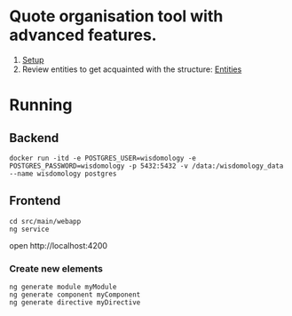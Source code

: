 # Quote organisation tool with advanced features.

1. [Setup](Setup.md)
2. Review entities to get acquainted with the structure: [Entities](Entities.md)

# Running

## Backend

```
docker run -itd -e POSTGRES_USER=wisdomology -e POSTGRES_PASSWORD=wisdomology -p 5432:5432 -v /data:/wisdomology_data --name wisdomology postgres
```

## Frontend

```
cd src/main/webapp
ng service
```
open http://localhost:4200

### Create new elements

```
ng generate module myModule
ng generate component myComponent
ng generate directive myDirective
```